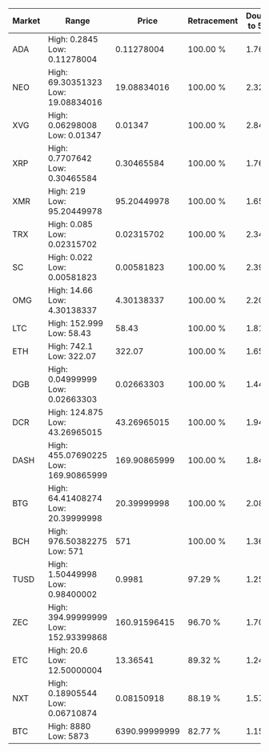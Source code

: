 | Market | Range | Price| Retracement | Doubles to 50% |
| --- | --- | --- | --- | --- |
| ADA | High: 0.2845<br />Low: 0.11278004 | 0.11278004 | 100.00 % | 1.76 |
| NEO | High: 69.30351323<br />Low: 19.08834016 | 19.08834016 | 100.00 % | 2.32 |
| XVG | High: 0.06298008<br />Low: 0.01347 | 0.01347 | 100.00 % | 2.84 |
| XRP | High: 0.7707642<br />Low: 0.30465584 | 0.30465584 | 100.00 % | 1.76 |
| XMR | High: 219<br />Low: 95.20449978 | 95.20449978 | 100.00 % | 1.65 |
| TRX | High: 0.085<br />Low: 0.02315702 | 0.02315702 | 100.00 % | 2.34 |
| SC | High: 0.022<br />Low: 0.00581823 | 0.00581823 | 100.00 % | 2.39 |
| OMG | High: 14.66<br />Low: 4.30138337 | 4.30138337 | 100.00 % | 2.20 |
| LTC | High: 152.999<br />Low: 58.43 | 58.43 | 100.00 % | 1.81 |
| ETH | High: 742.1<br />Low: 322.07 | 322.07 | 100.00 % | 1.65 |
| DGB | High: 0.04999999<br />Low: 0.02663303 | 0.02663303 | 100.00 % | 1.44 |
| DCR | High: 124.875<br />Low: 43.26965015 | 43.26965015 | 100.00 % | 1.94 |
| DASH | High: 455.07690225<br />Low: 169.90865999 | 169.90865999 | 100.00 % | 1.84 |
| BTG | High: 64.41408274<br />Low: 20.39999998 | 20.39999998 | 100.00 % | 2.08 |
| BCH | High: 976.50382275<br />Low: 571 | 571 | 100.00 % | 1.36 |
| TUSD | High: 1.50449998<br />Low: 0.98400002 | 0.9981 | 97.29 % | 1.25 |
| ZEC | High: 394.99999999<br />Low: 152.93399868 | 160.91596415 | 96.70 % | 1.70 |
| ETC | High: 20.6<br />Low: 12.50000004 | 13.36541 | 89.32 % | 1.24 |
| NXT | High: 0.18905544<br />Low: 0.06710874 | 0.08150918 | 88.19 % | 1.57 |
| BTC | High: 8880<br />Low: 5873 | 6390.99999999 | 82.77 % | 1.15 |

